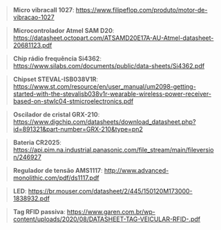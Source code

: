 > **Micro vibracall 1027**: https://www.filipeflop.com/produto/motor-de-vibracao-1027

> **Microcontrolador Atmel SAM D20**: https://datasheet.octopart.com/ATSAMD20E17A-AU-Atmel-datasheet-20681123.pdf

> **Chip rádio frequência Si4362**: https://www.silabs.com/documents/public/data-sheets/Si4362.pdf

> **Chipset STEVAL-ISB038V1R**: https://www.st.com/resource/en/user_manual/um2098-getting-started-with-the-stevalisb038v1r-wearable-wireless-power-receiver-based-on-stwlc04-stmicroelectronics.pdf

> **Oscilador de cristal GRX-210**: https://www.digchip.com/datasheets/download_datasheet.php?id=891321&part-number=GRX-210&type=pn2

> **Bateria CR2025**: https://api.pim.na.industrial.panasonic.com/file_stream/main/fileversion/246927

> **Regulador de tensão AMS1117**: http://www.advanced-monolithic.com/pdf/ds1117.pdf

> **LED**: https://br.mouser.com/datasheet/2/445/150120M173000-1838932.pdf

> **Tag RFID passiva**: https://www.garen.com.br/wp-content/uploads/2020/08/DATASHEET-TAG-VEICULAR-RFID-.pdf

